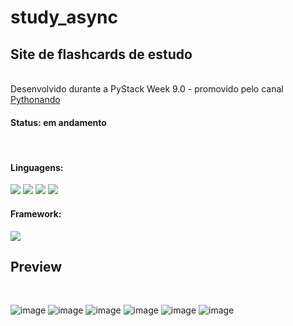 # study_async
<h2>Site de flashcards de estudo</h2> <br>
Desenvolvido durante a PyStack Week 9.0 - promovido pelo canal <a href="https://www.youtube.com/@pythonando">Pythonando</a>
<br>
<h4>Status: em andamento</h4><br>
<h4>Linguagens:</h4> <!--python--> <img src="https://img.shields.io/badge/Python-FFD43B?style=for-the-badge&logo=python&logoColor=blue"> </a> 
<!--HTML--><img src="https://img.shields.io/badge/HTML5-E34F26?style=for-the-badge&logo=html5&logoColor=white"/> </a> 
<!--CSS--><img src="https://img.shields.io/badge/CSS3-1572B6?style=for-the-badge&logo=css3&logoColor=white"/> </a> 
<!--JavaScript--><img src="https://img.shields.io/badge/JavaScript-323330?style=for-the-badge&logo=javascript&logoColor=F7DF1E"></a><br>

<h4>Framework:</h4> <!--Django--> <img src="https://img.shields.io/badge/Django-092E20?style=for-the-badge&logo=django&logoColor=green "></a><br>

<h2>Preview</h2>
<br>

![image](https://github.com/Caroline-Teixeira/study_async/assets/131414771/75e994e6-9d07-4c6b-a417-65cabc2730ab)
![image](https://github.com/Caroline-Teixeira/study_async/assets/131414771/d3fcfa31-9628-40c3-99ad-13e3515857b6)
![image](https://github.com/Caroline-Teixeira/study_async/assets/131414771/16ca26a6-95a2-4512-9000-83fef5c290b3)
![image](https://github.com/Caroline-Teixeira/study_async/assets/131414771/a6d142b1-1e2b-43a3-9b76-f6cd5eb6d000)
![image](https://github.com/Caroline-Teixeira/study_async/assets/131414771/43aace03-2223-46f4-b925-aaacd9a2cb02) 
![image](https://github.com/Caroline-Teixeira/study_async/assets/131414771/e73cf5a7-939a-48a3-9939-08b69e2ad59d)








